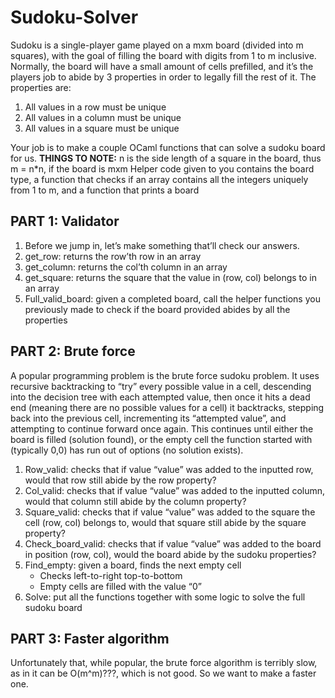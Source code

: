# **Sudoku-Solver**


Sudoku is a single-player game played on a mxm board (divided into m squares), with the goal of filling the board with digits from 1 to m inclusive. Normally, the board will have a small amount of cells prefilled, and it’s the players job to abide by 3 properties in order to legally fill the rest of it.
The properties are:
1. All values in a row must be unique
2. All values in a column must be unique
3. All values in a square must be unique


Your job is to make a couple OCaml functions that can solve a sudoku board for us.
**THINGS TO NOTE:**
n is the side length of a square in the board, thus m = n*n, if the board is mxm
Helper code given to you contains the board type, a function that checks if an array contains all the integers uniquely from 1 to m, and a function that prints a board


## **PART 1: Validator**
1. Before we jump in, let’s make something that’ll check our answers.
2. get_row: returns the row’th row in an array
3. get_column: returns the col’th column in an array
4. get_square: returns the square that the value in (row, col) belongs to in an array
5. Full_valid_board: given a completed board, call the helper functions you previously made to check if the board provided abides by all the properties


## **PART 2: Brute force**
A popular programming problem is the brute force sudoku problem. It uses recursive backtracking to “try” every possible value in a cell, descending into the decision tree with each attempted value, then once it hits a dead end (meaning there are no possible values for a cell) it backtracks, stepping back into the previous cell, incrementing its “attempted value”, and attempting to continue forward once again. This continues until either the board is filled (solution found), or the empty cell the function started with (typically 0,0) has run out of options (no solution exists).
1. Row_valid: checks that if value “value” was added to the inputted row, would that row still abide by the row property?
2. Col_valid: checks that if value “value” was added to the inputted column, would that column still abide by the column property?
3. Square_valid: checks that if value “value” was added to the square the cell (row, col) belongs to, would that square still abide by the square property?
4. Check_board_valid: checks that if value “value” was added to the board in position (row, col), would the board abide by the sudoku properties?
5. Find_empty: given a board, finds the next empty cell
   - Checks left-to-right top-to-bottom
   - Empty cells are filled with the value “0”
6. Solve: put all the functions together with some logic to solve the full sudoku board




## **PART 3: Faster algorithm**
Unfortunately that, while popular, the brute force algorithm is terribly slow, as in it can be O(m^m)???, which is not good. So we want to make a faster one.
